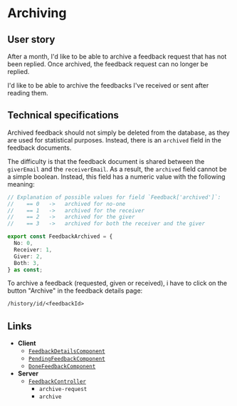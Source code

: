 # Archiving

## User story

After a month, I'd like to be able to archive a feedback request that has not been replied.
Once archived, the feedback request can no longer be replied.

I'd like to be able to archive the feedbacks I've received or sent after reading them.

## Technical specifications

Archived feedback should not simply be deleted from the database, as they are used for statistical purposes.
Instead, there is an `archived` field in the feedback documents.

The difficulty is that the feedback document is shared between the `giverEmail` and the `receiverEmail`.
As a result, the `archived` field cannot be a simple boolean.
Instead, this field has a numeric value with the following meaning:

```ts title="server/src/feedback/feedback-db/feedback-db.types.ts"
// Explanation of possible values for field `Feedback['archived']`:
//    == 0   ->   archived for no-one
//    == 1   ->   archived for the receiver
//    == 2   ->   archived for the giver
//    == 3   ->   archived for both the receiver and the giver

export const FeedbackArchived = {
  No: 0,
  Receiver: 1,
  Giver: 2,
  Both: 3,
} as const;
```

To archive a feedback (requested, given or received), i have to click on the button "Archive" in the feedback details page:

```txt
/history/id/<feedbackId>
```

## Links

- **Client**
  - [`FeedbackDetailsComponent`](https://github.com/Zenika/feedzback/blob/main/client/src/app/feedback-details/feedback-details.component.ts)
  - [`PendingFeedbackComponent`](https://github.com/Zenika/feedzback/blob/main/client/src/app/shared/feedback/pending-feedback/pending-feedback.component.ts)
  - [`DoneFeedbackComponent`](https://github.com/Zenika/feedzback/blob/main/client/src/app/shared/feedback/done-feedback/done-feedback.component.ts)
- **Server**
  - [`FeedbackController`](https://github.com/Zenika/feedzback/blob/main/server/src/feedback/feedback.controller.ts)
    - `archive-request`
    - `archive`
